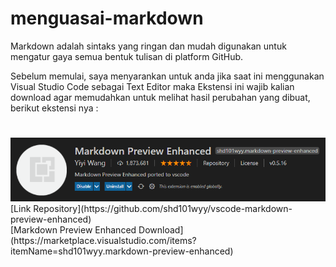 # menguasai-markdown

Markdown adalah sintaks yang ringan dan mudah digunakan untuk mengatur gaya semua bentuk tulisan di platform GitHub.

Sebelum memulai, saya menyarankan untuk anda jika saat ini menggunakan Visual Studio Code sebagai Text Editor maka Ekstensi ini wajib kalian download agar memudahkan untuk melihat hasil perubahan yang dibuat, berikut ekstensi nya :

#

<img src="dokumen/file1.png" alt="Ekstensi Markdown Preview" width="700"/>
[Link Repository](https://github.com/shd101wyy/vscode-markdown-preview-enhanced) <br>
[Markdown Preview Enhanced Download](https://marketplace.visualstudio.com/items?itemName=shd101wyy.markdown-preview-enhanced)

